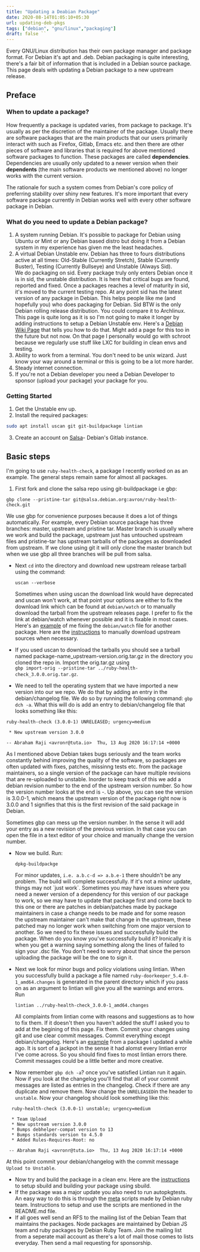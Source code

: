 ```yaml
---
title: "Updating a Deabian Package"
date: 2020-08-14T01:05:10+05:30
url: updating-deb-pkgs 
tags: ["debian", "gnu/linux","packaging"]
draft: false ``
---
```


Every GNU/Linux distribution has their own package manager and package format. For Debian it's apt and .deb. Debian packaging is quite interesting, there's a fair bit of information that is included in a Debian source package.
This page deals with updating a Debian package to a new upstream release.
## Preface
### When to update a package?
How frequently a package is updated varies, from package to package. It's usually as per the discretion of the maintainer of the package. Usually there are software packages that are the main products that our users primarily interact with such as Firefox, Gitlab, Emacs etc. and then there are other pieces of software and libraries that is required for above mentioned software packages to function. These packages are called **dependencies**. Dependencies are usually only updated to a newer version when their **dependents** (the main software products we mentioned above) no longer works with the current version.

The rationale for such a system comes from Debian's core policy of preferring stability over shiny new features. It's more important that every software package currently in Debian works well with every other software package in Debian.

### What do you need to update a Debian package?
1. A system running Debian. It's possible to package for Debian using Ubuntu or Mint or any Debian based distro but doing it from a Debian system in my experience has given me the least headaches.
2. A virtual Debian Unstable env. Debian has three to fours distributions active at all times: Old-Stable (Currently Stretch), Stable (Currently Buster), Testing (Currently Bullseye) and Unstable (Always Sid).\
   We do packaging on sid. Every package truly only enters Debian once it is in sid, the unstable distribution. It is here that critical bugs are found, reported and fixed. Once a packages reaches a level of maturity in sid, it's moved to the current testing repo. At any point sid has the latest version of any package in Debian. This helps people like me (and hopefully you) who does packaging for Debian. Sid BTW is the only Debian rolling release distribution. You could compare it to Archlinux.\
   This page is quite long as it is so I'm not going to make it longer by adding instructions to setup a Debian Unstable env. Here's a [Debian Wiki Page](https://wiki.debian.org/Packaging/Pre-Requisites) that tells you how to do that. Might add a page for this too in the future but not now. On that page I personally would go with schroot because we regularly use stuff like LXC for building in clean envs and testing.
3. Ability to work from a terminal. You don't need to be unix wizard. Just know your way around a terminal or this is going to be a lot more harder.
4. Steady internet connection.
5. If you're not a Debian developer you need a Debian Developer to sponsor (upload your package) your package for you.

### Getting Started
1. Get the Unstable env up.
2. Install the required packages:
```bash
sudo apt install uscan git git-buildpackage lintian
```
3. Create an account on [Salsa](https://salsa.debian.org)- Debian's Gitlab instance.

## Basic steps
I'm going to use `ruby-health-check`, a package I recently worked on as an example. The general steps remain same for almost all packages.

1. First fork and clone the salsa repo using git-buildpackage i.e gbp:

  `gbp clone --pristine-tar git@salsa.debian.org:avron/ruby-health-check.git`
  
  We use gbp for convenience purposes because it does a lot of things automatically. For example, every Debian source package has three branches: master, upstream and pristine tar. Master branch is usually where we work and build the package, upstream just has untouched upstream files and pristine-tar has upstream tarballs of the packages as downloaded from upstream. If we clone using git it will only clone the master branch but when we use gbp all three branches will be pull from salsa. 
- Next `cd` into the directory and download new upstream release tarball using the command:

  `uscan --verbose`

  Sometimes when using uscan the download link would have deprecated and uscan won't work, at that point your options are either to fix the download link which can be found at `debian/watch` or to manually download the tarball from the upstream releases page. I prefer to fix the link at debian/watch whenever possible and it is fixable in most cases. Here's an [example](https://salsa.debian.org/avron/ruby-doorkeeper/-/commit/14d2d337bcbf3b5fd4d2409be548a541aacda84f) of me fixing the `debian/watch` file for another package. Here are the [instructions](https://wiki.debian.org/Javascript/Nodejs/Npm2Deb#Option_2:_Download_via_github.com_commit_snapshot) to manually download upstream sources when necessary.
- If you used uscan to download the tarballs you should see a tarball named package-name\_upstream-version.orig.tar.gz in the directory you cloned the repo in. Import the orig.tar.gz using\
  `gbp import-orig --pristine-tar ../ruby-health-check_3.0.0.orig.tar.gz`.  
- We need to tell the operating system that we have imported a new version into our we repo. We do that by adding an entry in the debian/changelog file. We do so by running the following command: `gbp dch -a`. What this will do is add an entry to debian/changelog file that looks something like this:
```
ruby-health-check (3.0.0-1) UNRELEASED; urgency=medium

 * New upstream version 3.0.0

-- Abraham Raji <avronr@tuta.io>  Thu, 13 Aug 2020 16:17:14 +0000
  ```
   As I mentioned above Debian takes bugs seriously and the team works constantly behind improving the quality of the software, so packages are often updated with fixes, patches, missinng tests etc. from the package maintainers, so a single version of the package can have multiple revisions that are re-uploaded to unstable. Inorder to keep track of this we add a debian revision number to the end of the upstream version number. So how the version number looks at the end is <upstream-version>-<debian-revision>. Up above, you can see the version is 3.0.0-1, which means the upstream version of the package right now is 3.0.0 and 1 signifies that this is the first revision of the said package in Debian.
  
  Sometimes gbp can mess up the version number. In the sense it will add your entry as a new revision of the previous version. In that case you can open the file in a text editor of your choice and manually change the version number.
- Now we build. Run:
  
  `dpkg-buildpackge`
  
  For minor updates, `i.e. a.b.c-d => a.b.e-1` there shouldn't be any problem. The build will complete successfully. If it's not a minor update, things may not \`just work\`. Sometimes you may have issues where you need a newer version of a dependency for this version of our package to work, so we may have to update that package first and come back to this one or there are patches in debian/patches made by package maintainers in case a change needs to be made and for some reason the upstream maintainer can't make that change in the upstream, these patched may no longer work when switching from one major version to another. So we need to fix these issues and successfully build the package. When do you know you've successfully build it? Ironically it is when you get a warning saying something along the lines of failed to sign your .dsc file. You don't need to worry about that since the person uploading the package will be the one to sign it.
- Next we look for minor bugs and policy violations using lintian. When you successfully build a package a file named `ruby-doorkeeper_5.4.0-1_amd64.changes` is generated in the parent directory which if you pass on as an argument to lintian will give you all the warnings and errors. Run 
  
  `lintian ../ruby-health-check_3.0.0-1_amd64.changes`
  
  All complaints from lintian come with reasons and suggestions as to how to fix them. If it doesn't then you haven't added the stuff I asked you to add at the begining of this page. Fix them. Commit your changes using git and use clear commit messages. Commit everything except debian/changelog. Here's an [example](https://salsa.debian.org/avron/node-cjson/-/commits/master) from a package I updated a while ago. It is sort of a jackpot in the sense it had alomst every lintian error I've come across. So you should find fixes to most lintian errors there. Commit messages could be a little better and more creative.
- Now remember `gbp dch -a`? once you've satisfied Lintian run it again. Now if you look at the changelog you'll find that all of your commit messages are listed as entries in the changelog. Check if there are any duplicate and remove them. Now change the `UNRELEASED`in the header to `unstable`. Now your changelog should look something like this:
```
  ruby-health-check (3.0.0-1) unstable; urgency=medium

  * Team Upload
  * New upstream version 3.0.0
  * Bumps debhelper-compat version to 13
  * Bumps standards version to 4.5.0
  * Added Rules-Requires-Root: no

 -- Abraham Raji <avronr@tuta.io>  Thu, 13 Aug 2020 16:17:14 +0000
``` 
   At this point commit your debian/changelog with the commit message `Upload to Unstable`.
- Now try and build the package in a clean env. Here are the [instructions](https://wiki.debian.org/Packaging/sbuild) to setup sbuild and building your package using sbuild.
- If the package was a major update you also need to run autopkgtests.
  An easy way to do this is through the [meta](https://salsa.debian.org/ruby-team/meta/) scripts made by Debian ruby team. Instructions to setup and use the scripts are mentioned in the README.md file.
- If all goes well send an RFS to the mailing list of the Debian Team that maintains the packages. Node packages are maintained by Debian JS team and ruby packages by Debian Ruby Team. Join the mailing list from a seperate mail account as there's a lot of mail those comes to lists everyday. Then send a mail requesting for sponsorship.
